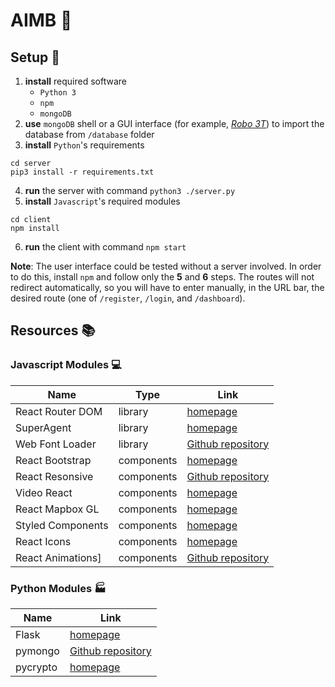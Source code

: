 # AIMB :city_sunset:

## Setup :wrench:

1. **install** required software
   - `Python 3`
   - `npm`
   - `mongoDB`
2. **use** `mongoDB` shell or a GUI interface (for example, *[Robo 3T](https://robomongo.org/)*) to import the database from `/database` folder
3. **install** `Python`'s requirements

```
cd server
pip3 install -r requirements.txt
```

4. **run** the server with command `python3 ./server.py`
5. **install** `Javascript`'s required modules

```
cd client
npm install
```

6. **run** the client with command `npm start`

**Note**: The user interface could be tested without a server involved. In order to do this, install `npm` and follow only the **5** and **6** steps. The routes will not redirect automatically, so you will have to enter manually, in the URL bar, the desired route (one of `/register`, `/login`, and `/dashboard`).

## Resources :books:

### Javascript Modules :computer:

| Name              | Type       | Link                                                                    | 
|-------------------|------------|-------------------------------------------------------------------------|
| React Router DOM  | library    | [homepage](https://reacttraining.com/react-router)                      |
| SuperAgent        | library    | [homepage](https://visionmedia.github.io/superagent)                    |
| Web Font Loader   | library    | [Github repository](https://github.com/typekit/webfontloader)           |
| React Bootstrap   | components | [homepage](https://react-bootstrap.github.io)                           |
| React Resonsive   | components | [Github repository](https://github.com/contra/react-responsive)         |
| Video React       | components | [homepage](https://video-react.js.org)                                  |
| React Mapbox GL   | components | [homepage](https://uber.github.io/react-map-gl)                         |
| Styled Components | components | [homepage](https://styled-components.com)                               |
| React Icons       | components | [homepage](https://react-icons.netlify.com)                             |
| React Animations] | components | [Github repository](https://github.com/FormidableLabs/react-animations) |

### Python Modules  :factory:

| Name             | Link                                                                |
|------------------|---------------------------------------------------------------------|
| Flask            | [homepage](https://flask.palletsprojects.com)                       |
| pymongo          | [Github repository](https://github.com/mongodb/mongo-python-driver) |
| pycrypto         | [homepage](https://www.dlitz.net/software/pycrypto/)                |